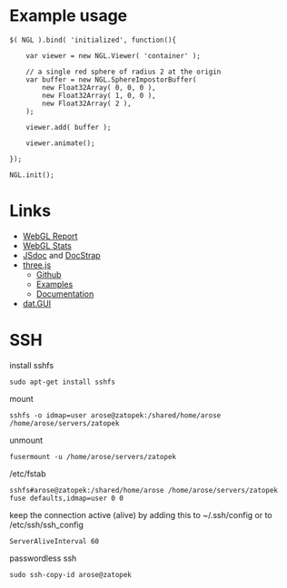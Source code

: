 

Example usage
=============

    $( NGL ).bind( 'initialized', function(){
        
        var viewer = new NGL.Viewer( 'container' );

        // a single red sphere of radius 2 at the origin
        var buffer = new NGL.SphereImpostorBuffer(
            new Float32Array( 0, 0, 0 ),
            new Float32Array( 1, 0, 0 ),
            new Float32Array( 2 ),
        );

        viewer.add( buffer );

        viewer.animate();

    });

    NGL.init();


Links
=====

* [WebGL Report](http://webglreport.com/)
* [WebGL Stats](http://webglstats.com/)
* [JSdoc](http://usejsdoc.org/) and [DocStrap](https://github.com/terryweiss/docstrap)
* [three.js](http://threejs.org/)
    * [Github](https://github.com/mrdoob/three.js/)
    * [Examples](http://threejs.org/examples/)
    * [Documentation](http://threejs.org/docs/)
* [dat.GUI](https://github.com/dataarts/dat.gui)



SSH
===

install sshfs

    sudo apt-get install sshfs


mount

    sshfs -o idmap=user arose@zatopek:/shared/home/arose /home/arose/servers/zatopek


unmount

    fusermount -u /home/arose/servers/zatopek


/etc/fstab

    sshfs#arose@zatopek:/shared/home/arose /home/arose/servers/zatopek fuse defaults,idmap=user 0 0


keep the connection active (alive) by adding this to ~/.ssh/config or to /etc/ssh/ssh_config

    ServerAliveInterval 60


passwordless ssh

    sudo ssh-copy-id arose@zatopek
